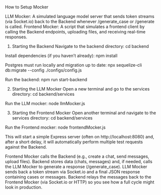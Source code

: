 
How to Setup Mocker 


LLM Mocker: A simulated language model server that sends token streams (via Socket.io) back to the Backend whenever /generate_case or /generate is called.
Frontend Mocker: A script that simulates a frontend client by calling the Backend endpoints, uploading files, and receiving real-time responses.

1. Starting the Backend
Navigate to the backend directory:
cd backend

Install dependencies (if you haven’t already):
npm install

Postgres must run locally and migration up to date: npx sequelize-cli db:migrate --config ./configs/config.js


Run the backend:
npm run start-backend

2. Starting the LLM Mocker
Open a new terminal and go to the services directory:
cd backend/services

Run the LLM mocker:
node llmMocker.js

3. Starting the Frontend Mocker
Open another terminal and navigate to the services directory:
cd backend/services

Run the Frontend mocker:
node frontendMocker.js

This will start a simple Express server (often on http://localhost:8080) and, after a short delay, it will automatically perform multiple test requests against the Backend. 

Frontend Mocker calls the Backend (e.g., create a chat, send messages, upload files).
Backend stores data (chats, messages) and, if needed, calls the LLM Mocker to generate a response (/generate_case).
LLM Mocker sends back a token stream via Socket.io and a final JSON response containing cases or messages.
Backend relays the messages back to the Frontend Mocker (via Socket.io or HTTP) so you see how a full cycle might look in production.
